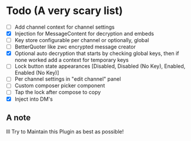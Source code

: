 # Todo (A very scary list)

- [ ] Add channel context for channel settings
- [x] Injection for MessageContent for decryption and embeds
- [ ] Key store configurable per channel or optionally, global
- [ ] BetterQuoter like zwc encrypted message creator
- [x] Optional auto decryption that starts by checking global keys, then if none worked add a context for temporary keys
- [ ] Lock button state appearances \[Disabled, Disabled (No Key), Enabled, Enabled (No Key)]
- [ ] Per channel settings in "edit channel" panel
- [ ] Custom composer picker component
- [ ] Tap the lock after compose to copy
- [x] Inject into DM's

## A note

Ill Try to Maintain this Plugin as best as possible!
